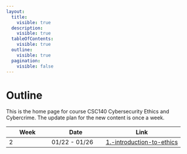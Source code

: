 ```yaml
---
layout:
  title:
    visible: true
  description:
    visible: true
  tableOfContents:
    visible: true
  outline:
    visible: true
  pagination:
    visible: false
---
```


# Outline

This is the home page for course CSC140 Cybersecurity Ethics and Cybercrime. The update plan for the new content is once a week.



<table><thead><tr><th width="100">Week</th><th width="132">Date</th><th>Link</th></tr></thead><tbody><tr><td>2</td><td>01/22 - 01/26</td><td><a data-mention href="ethics/1.-introduction-to-ethics/">1.-introduction-to-ethics</a></td></tr></tbody></table>

